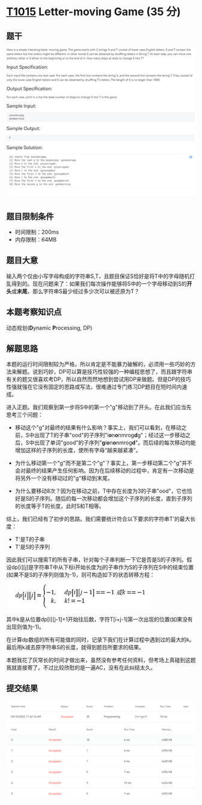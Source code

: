 # [T1015](https://pintia.cn/problem-sets/994805148990160896/problems/994805151045369856) **Letter-moving Game (35 分)**

## 题干

<img src="../images/problem/1015.png" alt="image-20220313214730724" style="zoom:67%;" />

## 题目限制条件

- 时间限制：200ms
- 内存限制：64MB

## 题目大意

输入两个仅由小写字母构成的字符串S,T，且题目保证S恰好是将T中的字母随机打乱得到的。现在问题来了：如果我们每次操作能够将S中的一个字母移动到S的**开头**或**末尾**，那么字符串S最少经过多少次可以被还原为T？

## 本题考察知识点

动态规划(**D**ynamic **P**rocessing, DP)

## 解题思路

本题的运行时间限制较为严格，所以肯定是不能暴力破解的，必须用一些巧妙的方法来解题。说到巧妙，DP可以算是技巧性较强的一种编程思想了，而且跟字符串有关的题又很喜欢考DP，所以自然而然地想到尝试用DP来做题。但是DP的技巧性强就强在它没有固定的思路或写法，很难通过专门练习DP题目在短时间内速成。

进入正题。我们观察到第一步将S中的第一个"g"移动到了开头。在此我们应当先思考三个问题：

- 移动这个"g"对最终的结果有什么影响？事实上，我们可以看到，在移动之前，S中出现了T的子串"ood"的子序列"i**o**n**o**nmrog**d**g"；经过这一步移动之后，S中出现了单词"good"的子序列"**g**i**o**n**o**nmrog**d**"。而后续的每次移动均能增加这样的子序列的长度，使所有字母“越来越紧凑”。

- 为什么移动第一个"g"而不是第二个"g"？事实上，第一步移动第二个"g"并不会对最终的结果产生任何影响。因为在后续移动的过程中，肯定有一次移动是将另外一个没有移动过的"g"移动到末尾。
- 为什么要移动8次？因为在移动之前，T中存在长度为3的子串"ood"，它也恰好是S的子序列。随后的每一次移动都会增加这个子序列的长度，直到子序列的长度等于T的长度，此时S和T相等。

综上，我们已经有了初步的思路。我们需要统计符合以下要求的字符串T'的最大长度：

- T'是T的子串
- T'是S的子序列

因此我们可以搜索T的所有子串，针对每个子串判断一下它是否是S的子序列。假设dp[i][j]是字符串T中从下标i开始长度为j的子串作为S的子序列在S中的结束位置(如果不是S的子序列则值为-1)，则可构造如下的状态转移方程：

<img src="../images/formulae/1015/1.png" alt="image-20220315160542208" style="zoom: 67%;" />

其中k是从位置dp[i][j-1]+1开始往后数，字符T[i+j-1]第一次出现的位置(如果没有出现则值为-1)。

在计算dp数组的所有可能值的同时，记录下我们在计算过程中遇到过的最大的k。最后用k减去原字符串S的长度，就得到题目所要求的结果。

本题我花了灰常长的时间才做出来，虽然没有参考任何资料，但考场上真碰到这题我就直接寄了。不过比较欣慰的是一遍AC，没有在此纠结太久。

## 提交结果

<img src="../images/result/1015.png" alt="image-20220313214730724" style="zoom:67%;" />

